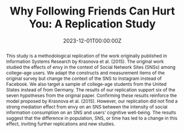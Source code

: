 ---
title: "Why Following Friends Can Hurt You: A Replication Study"
authors:
- admin
- Steven Ullman

date: "2023-12-01T00:00:00Z"
doi: ""

# Schedule page publish date (NOT publication's date).
publishDate: "2017-01-01T00:00:00Z"

# Publication type.
# Legend: 0 = Uncategorized; 1 = Conference paper; 2 = Journal article;
# 3 = Preprint / Working Paper; 4 = Report; 5 = Book; 6 = Book section;
# 7 = Thesis; 8 = Patent
publication_types: ["2"]

# Publication name and optional abbreviated publication name.
publication: "*Transactions on Replication Research, 9*(1)"
publication_short: ""

abstract: This study is a methodological replication of the work originally published in Information Systems Research by Krasnova et al. (2015). The original work studied the effects of envy in the context of Social Network Sites (SNSs) among college-age users. We adapt the constructs and measurement items of the original survey but change the context of the SNS to Instagram instead of Facebook. We also target a sample of college-age students from the United States instead of from Germany. The results of our replication support six of the seven hypotheses from the original paper. Confirming these results reinforce the model proposed by Krasnova et al. (2015). However, our replication did not find a strong mediation effect from envy on an SNS between the intensity of social information consumption on an SNS and users’ cognitive well-being. The results suggest that the difference in population, SNS, or time has led to a change in this effect, inviting further replications and new studies.
# Summary. An optional shortened abstract.
#summary: Lorem ipsum dolor sit amet, consectetur adipiscing elit. Duis posuere tellus ac convallis placerat. Proin tincidunt magna sed ex sollicitudin condimentum.

tags:
- Replication
- Behavioral
featured: false

# links:
# - name: ""
#   url: ""
url_pdf: https://www.researchgate.net/profile/Benjamin-Ampel/publication/370492930_Why_Following_Friends_Can_Hurt_You_A_Replication_Study/links/6452e26e809a535021480941/Why-Following-Friends-Can-Hurt-You-A-Replication-Study.pdf
#url_code: 'https://github.com/wowchemy/wowchemy-hugo-themes'
#url_dataset: ''
#url_poster: ''
#url_project: ''
#url_slides: ''
#url_source: ''
#url_video: ''

# Featured image
# To use, add an image named `featured.jpg/png` to your page's folder. 
image:
  caption: 'Replication Results'
  focal_point: ""
  preview_only: false

# Associated Projects (optional).
#   Associate this publication with one or more of your projects.
#   Simply enter your project's folder or file name without extension.
#   E.g. `internal-project` references `content/project/internal-project/index.md`.
#   Otherwise, set `projects: []`.
#projects: []

# Slides (optional).
#   Associate this publication with Markdown slides.
#   Simply enter your slide deck's filename without extension.
#   E.g. `slides: "example"` references `content/slides/example/index.md`.
#   Otherwise, set `slides: ""`.
#slides: example
---